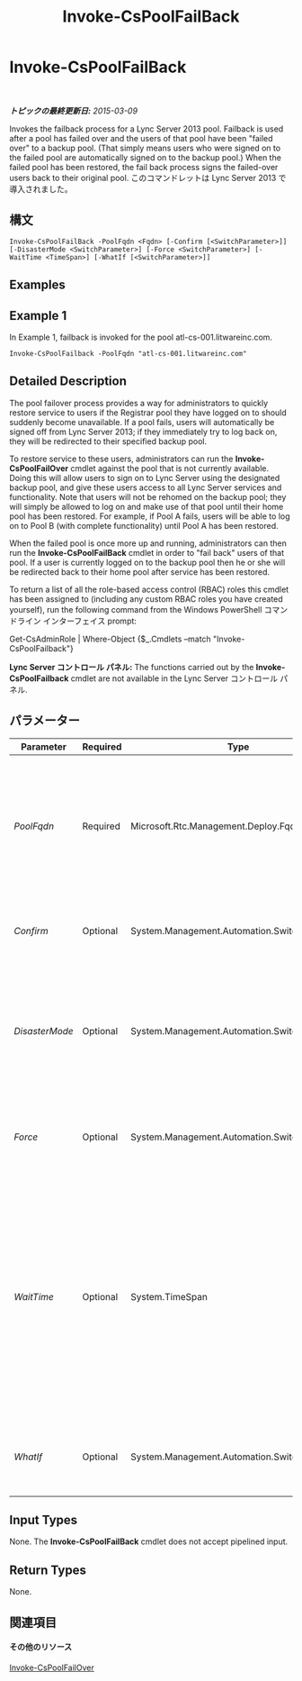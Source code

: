 ﻿---
title: Invoke-CsPoolFailBack
TOCTitle: Invoke-CsPoolFailBack
ms:assetid: 4e58d0b5-4353-4de8-b242-2a4553c3371e
ms:mtpsurl: https://technet.microsoft.com/ja-jp/library/JJ204873(v=OCS.15)
ms:contentKeyID: 48272047
ms.date: 05/19/2016
mtps_version: v=OCS.15
ms.translationtype: HT
---

# Invoke-CsPoolFailBack

 

_**トピックの最終更新日:** 2015-03-09_

Invokes the failback process for a Lync Server 2013 pool. Failback is used after a pool has failed over and the users of that pool have been "failed over" to a backup pool. (That simply means users who were signed on to the failed pool are automatically signed on to the backup pool.) When the failed pool has been restored, the fail back process signs the failed-over users back to their original pool. このコマンドレットは Lync Server 2013 で導入されました。

## 構文

    Invoke-CsPoolFailBack -PoolFqdn <Fqdn> [-Confirm [<SwitchParameter>]] [-DisasterMode <SwitchParameter>] [-Force <SwitchParameter>] [-WaitTime <TimeSpan>] [-WhatIf [<SwitchParameter>]]

## Examples

## Example 1

In Example 1, failback is invoked for the pool atl-cs-001.litwareinc.com.

    Invoke-CsPoolFailback -PoolFqdn "atl-cs-001.litwareinc.com"

## Detailed Description

The pool failover process provides a way for administrators to quickly restore service to users if the Registrar pool they have logged on to should suddenly become unavailable. If a pool fails, users will automatically be signed off from Lync Server 2013; if they immediately try to log back on, they will be redirected to their specified backup pool.

To restore service to these users, administrators can run the **Invoke-CsPoolFailOver** cmdlet against the pool that is not currently available. Doing this will allow users to sign on to Lync Server using the designated backup pool, and give these users access to all Lync Server services and functionality. Note that users will not be rehomed on the backup pool; they will simply be allowed to log on and make use of that pool until their home pool has been restored. For example, if Pool A fails, users will be able to log on to Pool B (with complete functionality) until Pool A has been restored.

When the failed pool is once more up and running, administrators can then run the **Invoke-CsPoolFailBack** cmdlet in order to "fail back" users of that pool. If a user is currently logged on to the backup pool then he or she will be redirected back to their home pool after service has been restored.

To return a list of all the role-based access control (RBAC) roles this cmdlet has been assigned to (including any custom RBAC roles you have created yourself), run the following command from the Windows PowerShell コマンドライン インターフェイス prompt:

Get-CsAdminRole | Where-Object {$\_.Cmdlets –match "Invoke-CsPoolFailback"}

**Lync Server コントロール パネル:** The functions carried out by the **Invoke-CsPoolFailback** cmdlet are not available in the Lync Server コントロール パネル.

## パラメーター


<table>
<colgroup>
<col style="width: 25%" />
<col style="width: 25%" />
<col style="width: 25%" />
<col style="width: 25%" />
</colgroup>
<thead>
<tr class="header">
<th>Parameter</th>
<th>Required</th>
<th>Type</th>
<th>Description</th>
</tr>
</thead>
<tbody>
<tr class="odd">
<td><p><em>PoolFqdn</em></p></td>
<td><p>Required</p></td>
<td><p>Microsoft.Rtc.Management.Deploy.Fqdn</p></td>
<td><p>Fully qualified domain name of the pool being failed back. For example:-PoolFqdn &quot;atl-cs-001.litwareinc.com&quot;</p>
<p>The pool FQDN used during failback must be the same FQDN used during failover.</p></td>
</tr>
<tr class="even">
<td><p><em>Confirm</em></p></td>
<td><p>Optional</p></td>
<td><p>System.Management.Automation.SwitchParameter</p></td>
<td><p>Prompts you for confirmation before executing the command.</p></td>
</tr>
<tr class="odd">
<td><p><em>DisasterMode</em></p></td>
<td><p>Optional</p></td>
<td><p>System.Management.Automation.SwitchParameter</p></td>
<td><p>Enables administrators to invoke pool failback even if the backup pool is currently unavailable. When you use this parameter, data generated by the failed-over users on the backup pool will be lost.</p></td>
</tr>
<tr class="even">
<td><p><em>Force</em></p></td>
<td><p>Optional</p></td>
<td><p>System.Management.Automation.SwitchParameter</p></td>
<td><p>Suppresses the display of any non-fatal error message that might arise when running the command.</p></td>
</tr>
<tr class="odd">
<td><p><em>WaitTime</em></p></td>
<td><p>Optional</p></td>
<td><p>System.TimeSpan</p></td>
<td><p>Specifies the maximum amount of time the cmdlet should wait before synching data. Time values must be express using the format hours:minutes:seconds; for example, the following syntax sets the wait time to 1 minute and 30 seconds (00 hours:01:minutes:30 seconds):</p>
<p>00:01:30</p>
<p>The default value is 15 seconds.</p></td>
</tr>
<tr class="even">
<td><p><em>WhatIf</em></p></td>
<td><p>Optional</p></td>
<td><p>System.Management.Automation.SwitchParameter</p></td>
<td><p>Describes what would happen if you executed the command without actually executing the command.</p></td>
</tr>
</tbody>
</table>


## Input Types

None. The **Invoke-CsPoolFailBack** cmdlet does not accept pipelined input.

## Return Types

None.

## 関連項目

#### その他のリソース

[Invoke-CsPoolFailOver](invoke-cspoolfailover.md)


